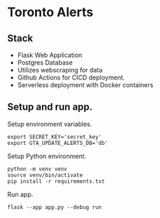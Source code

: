 # Toronto Alerts

## Stack

- Flask Web Application
- Postgres Database
- Utilizes webscraping for data
- Github Actions for CICD deployment.
- Serverless deployment with Docker containers

## Setup and run app.

Setup environment variables.

```
export SECRET_KEY='secret_key'
export GTA_UPDATE_ALERTS_DB='db'

```

Setup Python environment.

```
python -m venv venv
source venv/bin/activate
pip install -r requirements.txt
```

Run app.

```
flask --app app.py --debug run
```
